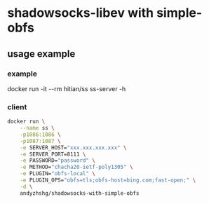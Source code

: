# shadowsocks-libev with simple-obfs

## usage example

### example

docker run -it --rm hitian/ss ss-server -h

### client

```bash
docker run \
    --name ss \
    -p1086:1086 \
    -p1087:1087 \
    -e SERVER_HOST="xxx.xxx.xxx.xxx" \
    -e SERVER_PORT=8111 \
    -e PASSWORD="password" \
    -e METHOD="chacha20-ietf-poly1305" \
    -e PLUGIN="obfs-local" \
    -e PLUGIN_OPS="obfs=tls;obfs-host=bing.com;fast-open;" \
    -d \
    andyzhshg/shadowsocks-with-simple-obfs
```
